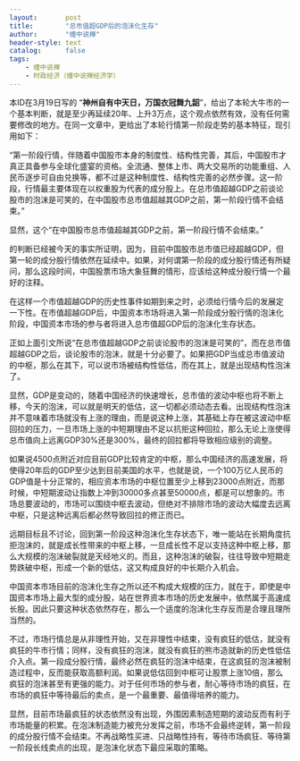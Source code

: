 ```yaml
---
layout:       post
title:        "总市值超GDP后的泡沫化生存"
author:       "缠中说禅"
header-style: text
catalog:      false
tags:
    - 缠中说禅
    - 时政经济（缠中说禅经济学）
---
```


本ID在3月19日写的 “**神州自有中天日，万国衣冠舞九韶**”，给出了本轮大牛市的一个基本判断，就是至少再延续20年、上升3万点，这个观点依然有效，没有任何需要修改的地方。在同一文章中，更给出了本轮行情第一阶段走势的基本特征，现引用如下：



“第一阶段行情，伴随着中国股市本身的制度性、结构性完善，其后，中国股市才真正具备参与全球化盛宴的资格。全流通、整体上市、两大交易所的功能重组、人民币逐步可自由兑换等，都不过是这种制度性、结构性完善的必然步骤。这一阶段，行情最主要体现在以权重股为代表的成分股上。在总市值超越GDP之前谈论股市的泡沫是可笑的，在中国股市总市值超越其GDP之前，第一阶段行情不会结束。”



显然，这个“在中国股市总市值超越其GDP之前，第一阶段行情不会结束。”

的判断已经被今天的事实所证明，因为，目前中国股市总市值已经超越GDP，但第一轮的成分股行情依然在延续中。如果，对何谓第一阶段的成分股行情还有所疑问，那么这段时间，中国股票市场大象狂舞的情形，应该给这种成分股行情一个最好的注释。



在这样一个市值超越GDP的历史性事件如期到来之时，必须给行情今后的发展定一下性。在市值超越GDP后，中国资本市场将进入第一阶段成分股行情的泡沫化阶段，中国资本市场的参与者将进入总市值超GDP后的泡沫化生存状态。



正如上面引文所说“在总市值超越GDP之前谈论股市的泡沫是可笑的”，而在总市值超越GDP之后，谈论股市的泡沫，就是十分必要了。如果把GDP当成总市值波动的中枢，那么在其下，可以说市场被结构性低估，而在其上，就是出现结构性泡沫了。



显然，GDP是变动的，随着中国经济的快速增长，总市值的波动中枢也将不断上移，今天的泡沫，可以就是明天的低估，这一切都必须动态去看。出现结构性泡沫并不意味着市场就没有上涨的理由，而是说这种上涨，其基础上存在被这波动中枢回拉的压力，一旦市场上涨的中短期理由不足以抗拒这种回拉，那么无论上涨使得总市值向上远离GDP30%还是300%，最终的回拉都将导致相应级别的调整。



如果说4500点附近对应目前GDP比较肯定的中枢，那么中国经济的高速发展，将使得20年后的GDP至少达到目前美国的水平，也就是说，一个100万亿人民币的GDP值是十分正常的，相应资本市场的中枢位置至少上移到23000点附近，而那时候，中短期波动让指数上冲到30000多点甚至50000点，都是可以想象的。市场总要波动的，市场可以围绕中枢去波动，但绝对不排除市场的波动大幅度去远离中枢，只是这种远离后都必然导致回拉的修正而已。



远期目标且不讨论，回到第一阶段这种泡沫化生存状态下，唯一能站在长期角度抗拒泡沫的，就是成长性带来的中枢上移，一旦成长性不足以支持这种中枢上移，那么大规模的泡沫破裂就是天经地义的。而且，这种泡沫的破裂，往往导致中短期走势跌破中枢，形成一个新的低估，这又构成良好的中长期介入机会。



中国资本市场目前的泡沫化生存之所以还不构成大规模的压力，就在于，即使是中国资本市场上最大型的成分股，站在世界资本市场的历史发展中，依然属于高速成长股。因此只要这种状态依然存在，那么一个适度的泡沫化生存反而是合理且理所当然的。



不过，市场行情总是从非理性开始，又在非理性中结束，没有疯狂的低估，就没有疯狂的牛市行情；同样，没有疯狂的泡沫，就没有疯狂的熊市造就新的历史性低估介入点。第一段成分股行情，最终必然在疯狂的泡沫中结束，在这疯狂的泡沫被制造过程中，反而能获取高额利润。如果说低估回到中枢可让股票上涨10倍，那么疯狂的泡沫甚至有更强的能力。对于任何市场的参与者，耐心等待市场的疯狂，在市场的疯狂中等待最后的卖点，是一个最重要、最值得培养的能力。



显然，目前市场最疯狂的状态依然没有出现，外围因素制造短期的波动反而有利于市场能量的积累。在泡沫制造能力被充分发挥之前，市场不会最终逆转，第一阶段的成分股行情不会结束。不再战略性买进、只战略性持有，等待市场疯狂、等待第一阶段长线卖点的出现，是泡沫化状态下最应采取的策略。
